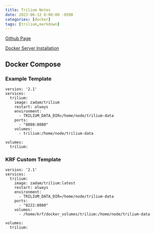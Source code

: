 ```yaml
---
title: Trilium Notes
date: 2023-06-12 8:00:00 -0500
categories: [docker]
tags: [trilium,markdown]
---
```




[Github Page](https://github.com/zadam/trilium)

[Docker Server Installation](https://github.com/zadam/trilium/wiki/Docker-server-installation)

## Docker Compose

### Example Template

```terminal
version: '2.1'
services:
  trilium:
    image: zadam/trilium
    restart: always
    environment:
      - TRILIUM_DATA_DIR=/home/node/trilium-data
    ports:
      - "8080:8080"
    volumes:
      - trilium:/home/node/trilium-data

volumes:
  trilium:
```  

### KRF Custom Template

```terminal
version: '2.1'
services:
  trilium:
    image: zadam/trilium:latest
    restart: always
    environment:
      - TRILIUM_DATA_DIR=/home/node/trilium-data
    ports:
      - "8222:8080"
    volumes:
      - /home/krf/docker_volumes/trilium:/home/node/trilium-data

volumes:
  trilium:
```